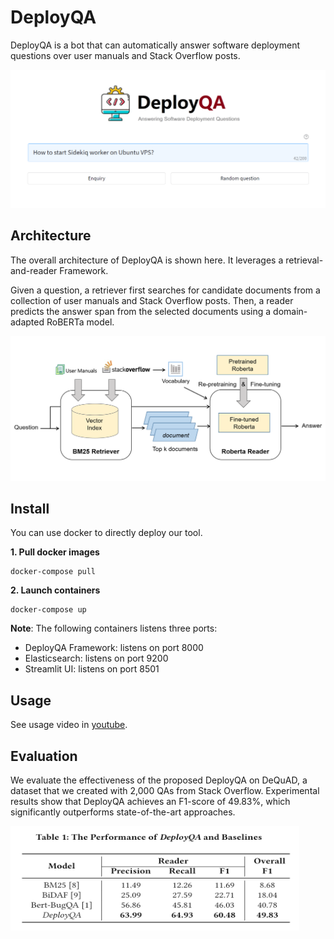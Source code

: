 # DeployQA
DeployQA is a bot that can automatically answer software deployment questions over user manuals and Stack Overflow posts.

![system overview](figure/mainpage.png) 


## Architecture
The overall architecture of DeployQA is shown here. It leverages a retrieval-and-reader Framework. 

Given a question, a retriever first searches for candidate documents from a collection of user manuals and Stack Overflow posts. Then, a reader predicts the answer span from the selected documents using a domain-adapted RoBERTa model.

![ui](figure/architecture.png) 



## Install
You can use docker to directly deploy our tool.

**1. Pull docker images**
```
docker-compose pull
```

**2. Launch containers**
```
docker-compose up
```

**Note**: The following containers listens three ports:
* DeployQA Framework: listens on port 8000
* Elasticsearch: listens on port 9200
* Streamlit UI: listens on port 8501

## Usage
See usage video in [youtube](https://www.youtube.com/watch?v=TVf9w8gD3Ho).

## Evaluation
We evaluate the effectiveness of the proposed DeployQA on DeQuAD, a dataset that we created with 2,000 QAs from Stack Overflow. Experimental results show that DeployQA achieves
an F1-score of 49.83%, which significantly outperforms state-of-the-art approaches.

<img src="https://github.com/Smallqqqq/DeployQA/blob/main/figure/evaluation.png" width="462" height="167">


